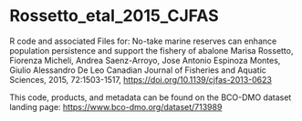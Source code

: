 # Rossetto_etal_2015_CJFAS
R code and associated Files for:  No-take marine reserves can enhance population persistence and support the fishery of abalone  Marisa Rossetto, Fiorenza Micheli, Andrea Saenz-Arroyo, Jose Antonio Espinoza Montes, Giulio Alessandro De Leo  Canadian Journal of Fisheries and Aquatic Sciences, 2015, 72:1503-1517, https://doi.org/10.1139/cjfas-2013-0623

This code, products, and metadata can be found on the BCO-DMO dataset landing page: https://www.bco-dmo.org/dataset/713989
